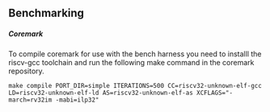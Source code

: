 ## Benchmarking

##### Coremark
To compile coremark for use with the bench harness you need to installl the riscv-gcc toolchain and run the following make command in the coremark repository.

```make compile PORT_DIR=simple ITERATIONS=500 CC=riscv32-unknown-elf-gcc LD=riscv32-unknown-elf-ld AS=riscv32-unknown-elf-as XCFLAGS="-march=rv32im -mabi=ilp32"```
